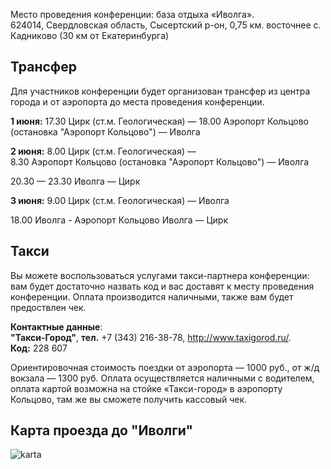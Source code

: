 Место проведения конференции: база отдыха «Иволга».  
624014, Свердловская область, Сысертский р-он, 0,75 км. восточнее с. Кадниково (30 км от Екатеринбурга)


## Трансфер

Для участников конференции будет организован трансфер из центра города и от аэропорта до места проведения конференции. 

**1 июня:** 17.30 Цирк (ст.м. Геологическая) —
       18.00 Аэропорт Кольцово (остановка "Аэропорт Кольцово") — Иволга
        
**2 июня:** 8.00 Цирк (ст.м. Геологическая) —    
        8.30 Аэропорт Кольцово (остановка "Аэропорт Кольцово") — Иволга
        
20.30 — 23.30 Иволга — Цирк
        
**3 июня:** 9.00  Цирк (ст.м. Геологическая) — Иволга
         
18.00 Иволга - Аэропорт Кольцово
              Иволга — Цирк

## Такси
Вы можете воспользоваться услугами такси-партнера конференции: вам будет достаточно назвать код и вас доставят к месту проведения конференции. Оплата производится наличными, также вам будет предоствлен чек.

**Контактные данные**:  
**"Такси-Город"**, **тел.** +7 (343) 216-38-78, http://www.taxigorod.ru/.  
**Код:** 228 607 

Ориентировочная стоимость поездки от аэропорта — 1000 руб., от ж/д вокзала — 1300 руб. Оплата осуществляется наличными с водителем, оплата картой возможна на стойке «Такси-город» в аэропорту Кольцово, там же вы сможете получить кассовый чек.

## Карта проезда до "Иволги"
![karta](http://dropbucket.ru/karta) 
